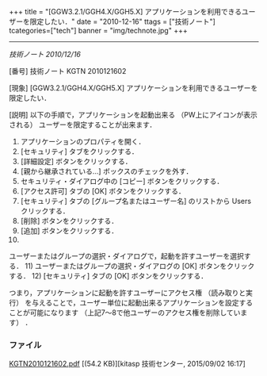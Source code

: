 +++
title = "[GGW3.2.1/GGH4.X/GGH5.X] アプリケーションを利用できるユーザーを限定したい．"
date = "2010-12-16"
ttags = ["技術ノート"]
tcategories=["tech"]
banner = "img/technote.jpg"
+++

-----------------------------------------------------------------------------

*技術ノート
2010/12/16*

[番号]
技術ノート KGTN 2010121602

[現象]
[GGW3.2.1/GGH4.X/GGH5.X]
アプリケーションを利用できるユーザーを限定したい．

[説明]
以下の手順で，アプリケーションを起動出来る
（PW上にアイコンが表示される） ユーザーを限定することが出来ます．

1) アプリケーションのプロパティを開く．
2) [セキュリティ] タブをクリックする．
3) [詳細設定] ボタンをクリックする．
4) [親から継承されている...] ボックスのチェックを外す．
5) セキュリティ・ダイアログ中の [コピー] ボタンをクリックする．
6) [アクセス許可] タブの [OK] ボタンをクリックする．
7) [セキュリティ] タブの [グループ名またはユーザー名] のリストから
Users クリックする．
8) [削除] ボタンをクリックする．
9) [追加] ボタンをクリックする．
10)
ユーザーまたはグループの選択・ダイアログで，起動を許すユーザーを選択する．
11) ユーザーまたはグループの選択・ダイアログの [OK]
ボタンをクリックする．
12) [セキュリティ] タブの [OK] ボタンをクリックする．

つまり，アプリケーションに起動を許すユーザーにアクセス権
（読み取りと実行）
を与えることで，ユーザー単位に起動出来るアプリケーションを設定することが可能になります
（上記7～8で他ユーザーのアクセス権を削除しています） ．

### ファイル


[KGTN2010121602.pdf](http://techreport.kitasp.net/attachments/download/2195/KGTN2010121602.pdf) [(54.2 KB)][kitasp 技術センター, 2015/09/02
16:17]
